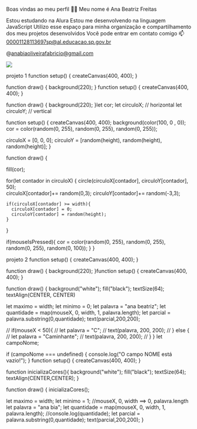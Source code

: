 Boas vindas ao meu perfil 💙💙
Meu nome é Ana Beatriz Freitas

Estou estudando na Alura
Estou me desenvolvendo na linguagem JavaScript
Utilizo esse espaço para minha organização e compartilhamento dos meu projetos desenvolvidos
Você pode entrar em contato comigo 📫
00001128113697sp@al.educacao.sp.gov.br

@anabiaoliveirafabricio@gmail.com

![]([link](https://tenor.com/pt-BR/view/isso-foi-fofo-gif-2514319886472714943))

projeto 1
function setup() {
  createCanvas(400, 400);
}

function draw() {
  background(220);
} function setup() {
  createCanvas(400, 400);
}

function draw() {
  background(220);
}let cor;
let circuloX; // horizontal
let circuloY; // vertical

function setup() {
  createCanvas(400, 400);
  background(color(100, 0 , 0));
  cor = color(random(0, 255), random(0, 255), random(0, 255));
  
  circuloX = [0, 0, 0];
  circuloY = [random(height), random(height), random(height)];
}

function draw() {
  
  fill(cor);
  
  for(let contador in circuloX) {
    circle(circuloX[contador], circuloY[contador], 50);    
    circuloX[contador]+= random(0,3);
    circuloY[contador]+= random(-3,3); 
    
    if(circuloX[contador] >= width){
      circuloX[contador] = 0;
      circuloY[contador] = random(height);
    }
  }
  
  if(mouseIsPressed){
    cor = color(random(0, 255), random(0, 255), random(0, 255), random(0, 100));
  }
}

projeto 2 
function setup() {
  createCanvas(400, 400);
}

function draw() {
  background(220);
}function setup() {
  createCanvas(400, 400);
}

function draw() {
  background("white");
  fill("black");
  textSize(64);
  textAlign(CENTER, CENTER)
  
  let maximo = width;
  let minimo = 0;
  let palavra = "ana beatriz";
  let quantidade = map(mouseX, 0, width, 1, palavra.length);
  let parcial = palavra.substring(0,quantidade);
  text(parcial,200,200);
  
//  if(mouseX < 50){
//    let palavra = "C";
//    text(palavra, 200, 200);
//  } else {
//    let palavra = "Caminhante";
//    text(palavra, 200, 200);
//  }
} let campoNome;

if (campoNome === undefined) {
    console.log("O campo NOME está vazio!");
} function setup() {
  createCanvas(400, 400);
}

function inicializaCores(){
  background("white");
  fill("black");
  textSize(64);
  textAlign(CENTER,CENTER);
}

function draw() {
  inicializaCores();
  
  let maximo = width;
  let minimo = 1;
  //mouseX, 0, width ==> 0, palavra.length
  let palavra = "ana bia";
  let quantidade = map(mouseX, 0, width, 1, palavra.length);
  //console.log(quantidade);
  let parcial = palavra.substring(0,quantidade);
  text(parcial,200,200);
}
